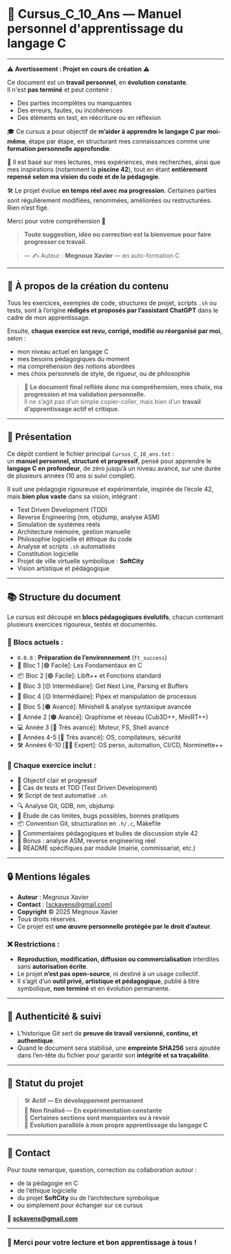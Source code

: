 # 🧠 Cursus_C_10_Ans — Manuel personnel d'apprentissage du langage C

---

⚠️ **Avertissement : Projet en cours de création** ⚠️

Ce document est un **travail personnel**, en **évolution constante**.  
Il n'est **pas terminé** et peut contenir :

- Des parties incomplètes ou manquantes  
- Des erreurs, fautes, ou incohérences  
- Des éléments en test, en réécriture ou en réflexion  

🎓 Ce cursus a pour objectif de **m’aider à apprendre le langage C par moi-même**, étape par étape, en structurant mes connaissances comme une **formation personnelle approfondie**.

📌 Il est basé sur mes lectures, mes expériences, mes recherches, ainsi que mes inspirations (notamment la **piscine 42**), tout en étant **entièrement repensé selon ma vision du code et de la pédagogie**.

🛠️ Le projet évolue **en temps réel avec ma progression**. Certaines parties sont régulièrement modifiées, renommées, améliorées ou restructurées. Rien n’est figé.

Merci pour votre compréhension 🙏  
> **Toute suggestion, idée ou correction est la bienvenue pour faire progresser ce travail.**

> — ✍️ Auteur : **Megnoux Xavier** — en auto-formation C

---

## 🧩 À propos de la création du contenu

Tous les exercices, exemples de code, structures de projet, scripts `.sh` ou tests, sont à l’origine **rédigés et proposés par l’assistant ChatGPT** dans le cadre de mon apprentissage.

Ensuite, **chaque exercice est revu, corrigé, modifié ou réorganisé par moi**, selon :

- mon niveau actuel en langage C  
- mes besoins pédagogiques du moment  
- ma compréhension des notions abordées  
- mes choix personnels de style, de rigueur, ou de philosophie

> 📌 **Le document final reflète donc ma compréhension, mes choix, ma progression et ma validation personnelle.**  
> Il ne s’agit pas d’un simple copier-coller, mais bien d’un **travail d’apprentissage actif et critique**.

---

## 📁 Présentation

Ce dépôt contient le fichier principal `Cursus_C_10_ans.txt` :  
un **manuel personnel, structuré et progressif**, pensé pour apprendre le **langage C en profondeur**, de zéro jusqu’à un niveau avancé, sur une durée de plusieurs années (10 ans si suivi complet).

Il suit une pédagogie rigoureuse et expérimentale, inspirée de l’école 42, mais **bien plus vaste** dans sa vision, intégrant :

- Test Driven Development (TDD)
- Reverse Engineering (nm, objdump, analyse ASM)
- Simulation de systèmes réels
- Architecture mémoire, gestion manuelle
- Philosophie logicielle et éthique du code
- Analyse et scripts `.sh` automatisés
- Constitution logicielle
- Projet de ville virtuelle symbolique : **SoftCity**
- Vision artistique et pédagogique

---

## 📚 Structure du document

Le cursus est découpé en **blocs pédagogiques évolutifs**, chacun contenant plusieurs exercices rigoureux, testés et documentés.

### 🔹 Blocs actuels :

- `0.0.0` : **Préparation de l’environnement** (`ft_success`)
- 🚀 Bloc 1 [🟢 Facile]: Les Fondamentaux en C
- 📦 Bloc 2 [🟢 Facile]: Libft++ et Fonctions standard
- 🔄 Bloc 3 [🟡 Intermédiaire]: Get Next Line, Parsing et Buffers
- 🧵 Bloc 4 [🟡 Intermédiaire]: Pipex et manipulation de processus
- 🐚 Bloc 5 [🟠 Avancé]: Minishell & analyse syntaxique avancée
- 🎨 Année 2 [🟠 Avancé]: Graphisme et réseau (Cub3D++, MiniRT++)
- 💻 Année 3 [🔴 Très avancé]: Moteur, FS, Shell avancé
- 🧠 Années 4-5 [🔴 Très avancé]: OS, compilateurs, sécurité
- 🛠️ Années 6-10 [🔴🔴 Expert]: OS perso, automation, CI/CD, Norminette++

### 🔸 Chaque exercice inclut :

- 🎯 Objectif clair et progressif  
- 🧪 Cas de tests et TDD (Test Driven Development)  
- 🛠️ Script de test automatisé `.sh`  
- 🔍 Analyse Git, GDB, nm, objdump  
- 📌 Étude de cas limites, bugs possibles, bonnes pratiques  
- 📦 Convention Git, structuration en `.h/.c`, Makefile  
- 💬 Commentaires pédagogiques et bulles de discussion style 42  
- 🔬 Bonus : analyse ASM, reverse engineering réel  
- 📘 README spécifiques par module (mairie, commissariat, etc.)  

---

## 🔒 Mentions légales

- **Auteur** : Megnoux Xavier  
- **Contact** : [sckavens@gmail.com]  
- **Copyright** © 2025 Megnoux Xavier  
- Tous droits réservés.  
- Ce projet est **une œuvre personnelle protégée par le droit d’auteur**.

### ❌ Restrictions :

- **Reproduction, modification, diffusion ou commercialisation** interdites sans **autorisation écrite**.
- Le projet **n’est pas open-source**, ni destiné à un usage collectif.
- Il s’agit d’un **outil privé, artistique et pédagogique**, publié à titre symbolique, **non terminé** et en évolution permanente.

---

## 🧾 Authenticité & suivi

- L’historique Git sert de **preuve de travail versionné, continu, et authentique**.
- Quand le document sera stabilisé, une **empreinte SHA256** sera ajoutée dans l’en-tête du fichier pour garantir son **intégrité et sa traçabilité**.

---

## 🌱 Statut du projet

> 🛠️ **Actif — En développement permanent**  
> 🧪 **Non finalisé — En expérimentation constante**  
> 🚧 **Certaines sections sont manquantes ou à revoir**  
> 🧠 **Évolution parallèle à mon propre apprentissage du langage C**

---

## 💬 Contact

Pour toute remarque, question, correction ou collaboration autour :  
- de la pédagogie en C  
- de l’éthique logicielle  
- du projet **SoftCity** ou de l’architecture symbolique  
- ou simplement pour échanger sur ce cursus

📧 **sckavens@gmail.com**

---

### 🧠 Merci pour votre lecture et bon apprentissage à tous !
